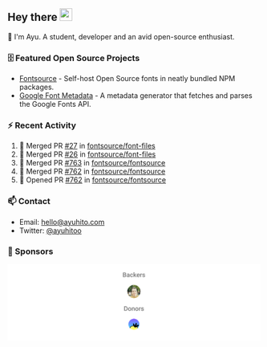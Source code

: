 ## Hey there <img src="https://media.giphy.com/media/hvRJCLFzcasrR4ia7z/giphy.gif" width="25" height="25">

📝 I'm Ayu. A student, developer and an avid open-source enthusiast.

### 🗄 Featured Open Source Projects

- [Fontsource](https://github.com/fontsource/fontsource) - Self-host Open Source fonts in neatly bundled NPM packages.
- [Google Font Metadata](https://github.com/fontsource/google-font-metadata) - A metadata generator that fetches and parses the Google Fonts API.

### ⚡ Recent Activity

<!--START_SECTION:activity-->

1. 🎉 Merged PR [#27](https://github.com/fontsource/font-files/pull/27) in [fontsource/font-files](https://github.com/fontsource/font-files)
2. 🎉 Merged PR [#26](https://github.com/fontsource/font-files/pull/26) in [fontsource/font-files](https://github.com/fontsource/font-files)
3. 🎉 Merged PR [#763](https://github.com/fontsource/fontsource/pull/763) in [fontsource/fontsource](https://github.com/fontsource/fontsource)
4. 🎉 Merged PR [#762](https://github.com/fontsource/fontsource/pull/762) in [fontsource/fontsource](https://github.com/fontsource/fontsource)
5. 💪 Opened PR [#762](https://github.com/fontsource/fontsource/pull/762) in [fontsource/fontsource](https://github.com/fontsource/fontsource)
<!--END_SECTION:activity-->

### 📫 Contact

- Email: hello@ayuhito.com
- Twitter: [@ayuhitoo](https://twitter.com/ayuhitoo)

### :sparkling_heart: Sponsors

<p align="center">
  <a href="https://cdn.jsdelivr.net/gh/ayuhito/ayuhito/sponsors.svg">
    <img src='https://raw.githubusercontent.com/ayuhito/ayuhito/master/sponsors.svg'/>
  </a>
</p>
